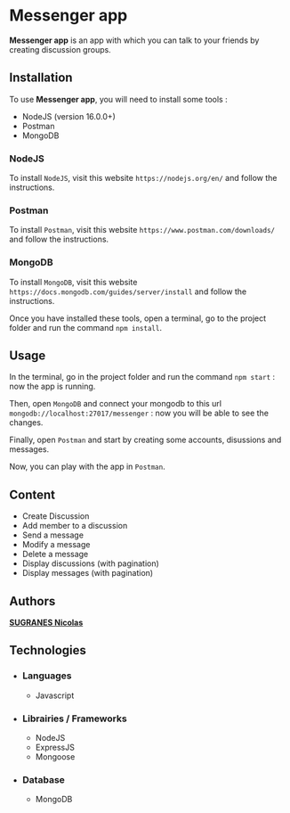 # Messenger app

**Messenger app** is an app with which you can talk to your friends by creating discussion groups.

## Installation

To use **Messenger app**, you will need to install some tools :
- NodeJS (version 16.0.0+)
- Postman
- MongoDB

### NodeJS

To install `NodeJS`, visit this website `https://nodejs.org/en/` and follow the instructions.

### Postman

To install `Postman`, visit this website `https://www.postman.com/downloads/` and follow the instructions.

### MongoDB

To install `MongoDB`, visit this website `https://docs.mongodb.com/guides/server/install` and follow the instructions.


Once you have installed these tools, open a terminal, go to the project folder and run the command `npm install`.

## Usage

In the terminal, go in the project folder and run the command `npm start` : now the app is running.

Then, open `MongoDB` and connect your mongodb to this url `mongodb://localhost:27017/messenger` : now you will be able to see the changes.

Finally, open `Postman` and start by creating some accounts, disussions and messages.

Now, you can play with the app in `Postman`.

## Content

- Create Discussion
- Add member to a discussion
- Send a message
- Modify a message
- Delete a message
- Display discussions (with pagination)
- Display messages (with pagination)

## Authors

**[SUGRANES Nicolas](https://github.com/Nicwooo)**

## Technologies

- ### Languages
    - Javascript
- ### Librairies / Frameworks
    - NodeJS
    - ExpressJS
    - Mongoose
- ### Database
    - MongoDB